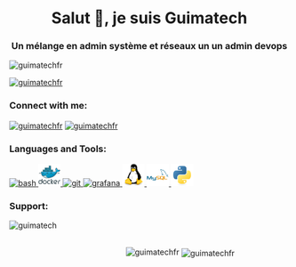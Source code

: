 <h1 align="center">Salut 👋, je suis Guimatech</h1>
<h3 align="center">Un mélange en admin système et réseaux un un admin devops</h3>

<p align="left"> <img src="https://komarev.com/ghpvc/?username=guimatechfr&label=Profile%20views&color=0e75b6&style=flat" alt="guimatechfr" /> </p>

<p align="left"> <a href="https://twitter.com/guimatechfr" target="blank"><img src="https://img.shields.io/twitter/follow/guimatechfr?logo=twitter&style=for-the-badge" alt="guimatechfr" /></a> </p>

<h3 align="left">Connect with me:</h3>
<p align="left">
<a href="https://twitter.com/guimatechfr" target="blank"><img align="center" src="https://raw.githubusercontent.com/rahuldkjain/github-profile-readme-generator/master/src/images/icons/Social/twitter.svg" alt="guimatechfr" height="30" width="40" /></a>
<a href="https://discord.gg/guimatechfr" target="blank"><img align="center" src="https://raw.githubusercontent.com/rahuldkjain/github-profile-readme-generator/master/src/images/icons/Social/discord.svg" alt="guimatechfr" height="30" width="40" /></a>
</p>

<h3 align="left">Languages and Tools:</h3>
<p align="left"> <a href="https://www.gnu.org/software/bash/" target="_blank" rel="noreferrer"> <img src="https://www.vectorlogo.zone/logos/gnu_bash/gnu_bash-icon.svg" alt="bash" width="40" height="40"/> </a> <a href="https://www.docker.com/" target="_blank" rel="noreferrer"> <img src="https://raw.githubusercontent.com/devicons/devicon/master/icons/docker/docker-original-wordmark.svg" alt="docker" width="40" height="40"/> </a> <a href="https://git-scm.com/" target="_blank" rel="noreferrer"> <img src="https://www.vectorlogo.zone/logos/git-scm/git-scm-icon.svg" alt="git" width="40" height="40"/> </a> <a href="https://grafana.com" target="_blank" rel="noreferrer"> <img src="https://www.vectorlogo.zone/logos/grafana/grafana-icon.svg" alt="grafana" width="40" height="40"/> </a> <a href="https://www.linux.org/" target="_blank" rel="noreferrer"> <img src="https://raw.githubusercontent.com/devicons/devicon/master/icons/linux/linux-original.svg" alt="linux" width="40" height="40"/> </a> <a href="https://www.mysql.com/" target="_blank" rel="noreferrer"> <img src="https://raw.githubusercontent.com/devicons/devicon/master/icons/mysql/mysql-original-wordmark.svg" alt="mysql" width="40" height="40"/> </a> <a href="https://www.python.org" target="_blank" rel="noreferrer"> <img src="https://raw.githubusercontent.com/devicons/devicon/master/icons/python/python-original.svg" alt="python" width="40" height="40"/> </a> </p>

<h3 align="left">Support:</h3>
<p><a href="https://www.buymeacoffee.com/guimatech"> <img align="left" src="https://cdn.buymeacoffee.com/buttons/v2/default-yellow.png" height="50" width="210" alt="guimatech" /></a></p><br><br>

<p><img align="left" src="https://github-readme-stats.vercel.app/api/top-langs?username=guimatechfr&show_icons=true&locale=en&layout=compact" alt="guimatechfr" /></p>

<p>&nbsp;<img align="center" src="https://github-readme-stats.vercel.app/api?username=guimatechfr&show_icons=true&locale=en" alt="guimatechfr" /></p>

